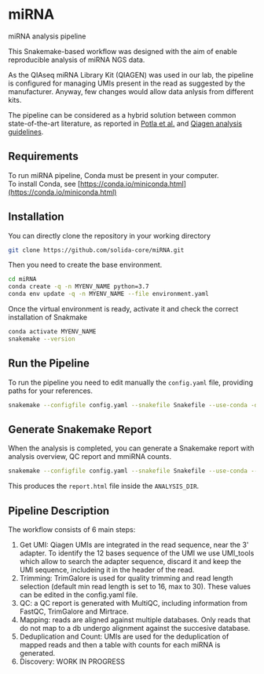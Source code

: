 # miRNA
miRNA analysis pipeline

This Snakemake-based workflow was designed with the aim of enable reproducible analysis of miRNA NGS data.

As the QIAseq miRNA Library Kit (QIAGEN) was used in our lab, the pipeline is configured for managing UMIs present in the read as suggested by the manufacturer. Anyway, few changes would allow data anlysis from different kits.

The pipeline can be considered as a hybrid solution between common state-of-the-art literature, as reported in [Potla et al.](https://doi.org/10.1016/j.ocarto.2020.100131) and [Qiagen analysis guidelines](https://www.qiagen.com/us/resources/resourcedetail?id=bea2dcfa-0a5c-47c5-afd8-8b0fe90a471a&lang=en).


## Requirements

To run miRNA pipeline, Conda must be present in your computer.    
To install Conda, see [https://conda.io/miniconda.html](https://conda.io/miniconda.html)

## Installation

You can directly clone the repository in your working directory
```bash
git clone https://github.com/solida-core/miRNA.git
```
Then you need to create the base environment.
```bash
cd miRNA
conda create -q -n MYENV_NAME python=3.7
conda env update -q -n MYENV_NAME --file environment.yaml
```
Once the virtual environment is ready, activate it and check the correct installation of Snakmake
```bash
conda activate MYENV_NAME
snakemake --version
```
## Run the Pipeline

To run the pipeline you need to edit manually the `config.yaml` file, providing paths for your references.
```bash
snakemake --configfile config.yaml --snakefile Snakefile --use-conda -d ANALYSIS_DIR
```
## Generate Snakemake Report

When the analysis is completed, you can generate a Snakemake report with analysis overview, QC report and mmiRNA counts.
```bash
snakemake --configfile config.yaml --snakefile Snakefile --use-conda --report [--report-stylesheet path_to/custom.css] -d ANALYSIS_DIR
```
This produces the `report.html` file inside the `ANALYSIS_DIR`.

## Pipeline Description
The workflow consists of 6 main steps:
1. Get UMI: Qiagen UMIs are integrated in the read sequence, near the 3' adapter. To identify the 12 bases sequence of the UMI we use UMI_tools which allow to search the adapter sequence, discard it and keep the UMI sequence, includeing it in the header of the read. 
2. Trimming: TrimGalore is used for quality trimming and read length selection (default min read length is set to 16, max to 30). These values can be edited in the config.yaml file.
3. QC: a QC report is generated with MultiQC, including information from FastQC, TrimGalore and Mirtrace.
4. Mapping: reads are aligned against multiple databases. Only reads that do not map to a db undergo alignment against the succesive database. 
5. Deduplication and Count: UMIs are used for the deduplication of mapped reads and then a table with counts for each miRNA is generated.
6. Discovery: WORK IN PROGRESS
